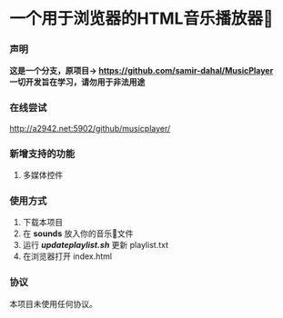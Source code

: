 # 一个用于浏览器的HTML音乐播放器🎵

### 声明
**这是一个分支，原项目-&gt;  <a href="https://github.com/samir-dahal/MusicPlayer" target="_blank">https://github.com/samir-dahal/MusicPlayer</a>**
<br>
**一切开发旨在学习，请勿用于非法用途**

### 在线尝试
<a href="http://a2942.net:5902/github/musicplayer/" target="_blank">http://a2942.net:5902/github/musicplayer/</a>

### 新增支持的功能
<ol>
  <li>多媒体控件</li>
</ol>

### 使用方式
<ol>
  <li>下载本项目</li>
  <li>在 <b>sounds</b> 放入你的音乐🎵文件</li>
  <li>运行 <b><i>updateplaylist.sh</i></b> 更新 playlist.txt </li>
  <li>在浏览器打开 index.html </li>
</ol>

### 协议
本项目未使用任何协议。
